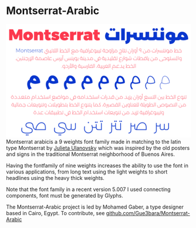 # Montserrat-Arabic
![Sample](documentation/sample.png)
Montserrat arabicis a 9 weights font family made in matching to the latin type Montserrat by [Julieta Ulanovsky](https://fonts.google.com/specimen/Montserrat) which was inspired by the old posters and signs in the traditional Montserrat neighborhood of Buenos Aires.

Having the fontfamily of nine weights increases the ability to use the font in various applications, from long text using the light weights to short headlines using the heavy thick weights. 

Note that the font family in a recent version 5.007 I used connecting components, font must be generated by Glyphs.

The Montserrat-Arabic project is led by Mohamed Gaber, a type designer based in Cairo, Egypt. 
To contribute, see [github.com/Gue3bara/Montserrat-Arabic](https://github.com/Gue3bara/Montserrat-Arabic)

